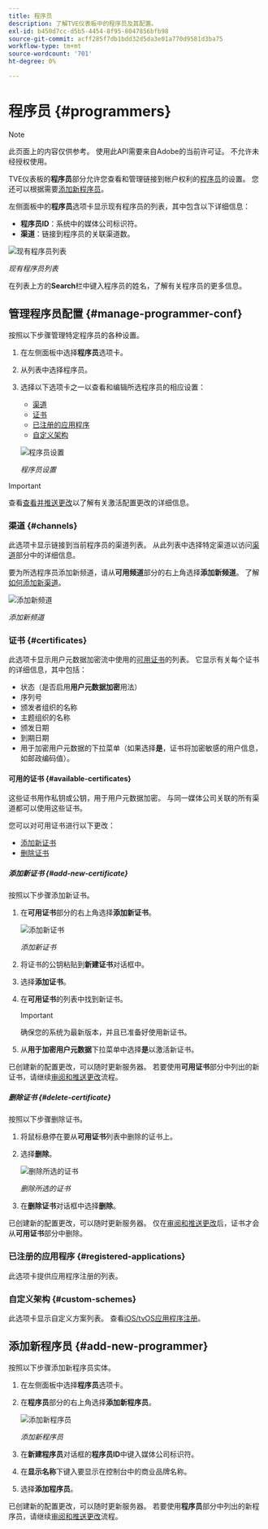 ```yaml
---
title: 程序员
description: 了解TVE仪表板中的程序员及其配置。
exl-id: b450d7cc-d5b5-4454-8f95-8047856bfb98
source-git-commit: acff285f7db1bdd32d5da3e01a770d9581d3ba75
workflow-type: tm+mt
source-wordcount: '701'
ht-degree: 0%

---
```


# 程序员 {#programmers}

>[!NOTE]
>
>此页面上的内容仅供参考。 使用此API需要来自Adobe的当前许可证。 不允许未经授权使用。

TVE仪表板的&#x200B;**程序员**&#x200B;部分允许您查看和管理链接到帐户权利的[程序员](/help/authentication/glossary.md#programmer)的设置。 您还可以根据需要[添加新程序员](#add-new-programmer)。

左侧面板中的&#x200B;**程序员**&#x200B;选项卡显示现有程序员的列表，其中包含以下详细信息：

* **程序员ID**：系统中的媒体公司标识符。
* **渠道**：链接到程序员的关联渠道数。

![现有程序员列表](../../assets/tve-dashboard/new-tve-dashboard/programmers/programmers-list-view.png)

*现有程序员列表*

在列表上方的&#x200B;**Search**&#x200B;栏中键入程序员的姓名，了解有关程序员的更多信息。

## 管理程序员配置 {#manage-programmer-conf}

按照以下步骤管理特定程序员的各种设置。

1. 在左侧面板中选择&#x200B;**程序员**&#x200B;选项卡。
1. 从列表中选择程序员。
1. 选择以下选项卡之一以查看和编辑所选程序员的相应设置：

   * [渠道](#channels)
   * [证书](#certificates)
   * [已注册的应用程序](#registered-applications)
   * [自定义架构](#custom-schemes)

   ![程序员设置](../../assets/tve-dashboard/new-tve-dashboard/programmers/programmer-tabs-view.png)

   *程序员设置*

>[!IMPORTANT]
>
> 查看[查看并推送更改](/help/authentication/tve-dashboard/new-tve-dashboard/tve-dashboard-review-push-changes.md)以了解有关激活配置更改的详细信息。

### 渠道 {#channels}

此选项卡显示链接到当前程序员的渠道列表。 从此列表中选择特定渠道以访问[渠道](/help/authentication/tve-dashboard/new-tve-dashboard/tve-dashboard-channels.md)部分中的详细信息。

要为所选程序员添加新频道，请从&#x200B;**可用频道**&#x200B;部分的右上角选择&#x200B;**添加新频道**。 了解[如何添加新渠道](/help/authentication/tve-dashboard/new-tve-dashboard/tve-dashboard-channels.md#add-new-channel)。

![添加新频道](../../assets/tve-dashboard/new-tve-dashboard/programmers/programmer-add-new-channel-button.png)

*添加新频道*

### 证书 {#certificates}

此选项卡显示用户元数据加密流中使用的[可用证书](#available-certificates)的列表。 它显示有关每个证书的详细信息，其中包括：

* 状态（是否启用&#x200B;**用户元数据加密**&#x200B;用法）
* 序列号
* 颁发者组织的名称
* 主题组织的名称
* 颁发日期
* 到期日期
* 用于加密用户元数据的下拉菜单（如果选择&#x200B;**是**，证书将加密敏感的用户信息，如邮政编码值）。

#### 可用的证书 {#available-certificates}

这些证书用作私钥或公钥，用于用户元数据加密。 与同一媒体公司关联的所有渠道都可以使用这些证书。

您可以对可用证书进行以下更改：

* [添加新证书](#add-new-certificate)
* [删除证书](#delete-certificate)

##### 添加新证书 {#add-new-certificate}

按照以下步骤添加新证书。

1. 在&#x200B;**可用证书**&#x200B;部分的右上角选择&#x200B;**添加新证书**。

   ![添加新证书](../../assets/tve-dashboard/new-tve-dashboard/programmers/programmer-add-new-certificate-button.png)

   *添加新证书*

1. 将证书的公钥粘贴到&#x200B;**新建证书**&#x200B;对话框中。

1. 选择&#x200B;**添加证书**。

1. 在&#x200B;**可用证书**&#x200B;的列表中找到新证书。

   >[!IMPORTANT]
   >
   > 确保您的系统为最新版本，并且已准备好使用新证书。

1. 从&#x200B;**用于加密用户元数据**&#x200B;下拉菜单中选择&#x200B;**是**&#x200B;以激活新证书。

已创建新的配置更改，可以随时更新服务器。 若要使用&#x200B;**可用证书**&#x200B;部分中列出的新证书，请继续[审阅和推送更改](/help/authentication/tve-dashboard/new-tve-dashboard/tve-dashboard-review-push-changes.md)流程。

##### 删除证书 {#delete-certificate}

按照以下步骤删除证书。

1. 将鼠标悬停在要从&#x200B;**可用证书**&#x200B;列表中删除的证书上。

1. 选择&#x200B;**删除**。

   ![删除所选的证书](../../assets/tve-dashboard/new-tve-dashboard/programmers/programmer-remove-certificate-button.png)

   *删除所选的证书*

1. 在&#x200B;**删除证书**&#x200B;对话框中选择&#x200B;**删除**。

已创建新的配置更改，可以随时更新服务器。 仅在[审阅和推送更改](/help/authentication/tve-dashboard/new-tve-dashboard/tve-dashboard-review-push-changes.md)后，证书才会从&#x200B;**可用证书**&#x200B;部分中删除。

### 已注册的应用程序 {#registered-applications}

此选项卡提供应用程序注册的列表。

### 自定义架构 {#custom-schemes}

此选项卡显示自定义方案列表。 查看[iOS/tvOS应用程序注册](/help/authentication/iostvos-application-registration.md)。

## 添加新程序员 {#add-new-programmer}

按照以下步骤添加新程序员实体。

1. 在左侧面板中选择&#x200B;**程序员**&#x200B;选项卡。

1. 在&#x200B;**程序员**&#x200B;部分的右上角选择&#x200B;**添加新程序员**。

   ![添加新程序员](../../assets/tve-dashboard/new-tve-dashboard/programmers/programmer-add-new-programmer-button.png)

   *添加新程序员*

1. 在&#x200B;**新建程序员**&#x200B;对话框的&#x200B;**程序员ID**&#x200B;中键入媒体公司标识符。

1. 在&#x200B;**显示名称**&#x200B;下键入要显示在控制台中的商业品牌名称。

1. 选择&#x200B;**添加程序员**。

已创建新的配置更改，可以随时更新服务器。 若要使用&#x200B;**程序员**&#x200B;部分中列出的新程序员，请继续[审阅和推送更改](/help/authentication/tve-dashboard/new-tve-dashboard/tve-dashboard-review-push-changes.md)流程。
